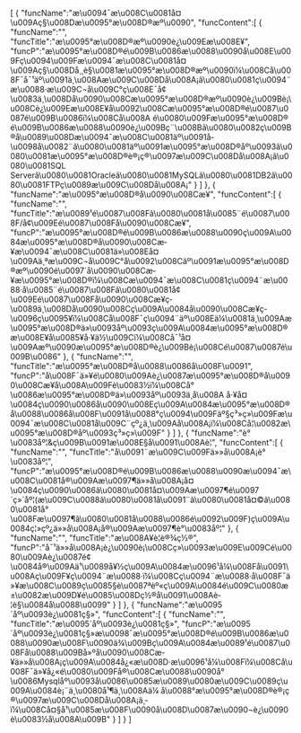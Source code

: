 [
	{
		"funcName":"æ\u0094¯æ\u008C\u0081å¤\u009Aç§\u008Dæ\u0095°æ\u008D®æº\u0090",
		"funcContent":[
			{
				"funcName":"",
				"funcTitle":"æ\u0095°æ\u008D®æº\u0090è¿\u009Eæ\u008E¥",
				"funcP":"æ\u0095°æ\u008D®é\u009B\u0086æ\u0088\u0090å\u008E\u009Fç\u0094\u009Fæ\u0094¯æ\u008C\u0081å¤\u009Aç§\u008Då¸¸è§\u0081æ\u0095°æ\u008D®æº\u0090ï¼\u008Cå\u008F¯å¯¹äº\u0091ä¸\u008Aæ\u009C\u008Då\u008A¡ã\u0080\u0081ç\u0094¨æ\u0088·æ\u009C¬å\u009C°ç\u008E¯å¢\u0083ä¸\u008Då\u0090\u008Cæ\u0095°æ\u008D®æº\u0090è¿\u009Bè¡\u008Cè¿\u009Eæ\u008E¥å\u0092\u008Cæ\u0095°æ\u008D®é\u0087\u0087é\u009B\u0086ï¼\u008Cå\u008A é\u0080\u009Fæ\u0095°æ\u008D®é\u009B\u0086æ\u0088\u0090è¿\u009Bç¨\u008Bã\u0080\u0082ç\u009B®å\u0089\u008Dæ\u0094¯æ\u008C\u0081äº\u0091å­\u0098å\u0082¨ã\u0080\u0081äº\u0091æ\u0095°æ\u008D®åº\u0093ã\u0080\u0081æ\u0095°æ\u008D®è®¡ç®\u0097æ\u009C\u008Då\u008A¡ã\u0080\u0081SQL Serverã\u0080\u0081Oracleã\u0080\u0081MySQLã\u0080\u0081DB2ã\u0080\u0081FTPç­\u0089æ\u009C\u008Då\u008A¡"
			}
		]
	},
	{
		"funcName":"æ\u0095°æ\u008D®å\u0090\u008Cæ­¥",
		"funcContent":[
			{
				"funcName":"",
				"funcTitle":"æ\u0089¹é\u0087\u008Fã\u0080\u0081å\u0085¨é\u0087\u008F/å¢\u009Eé\u0087\u008Få\u0090\u008Cæ­¥",
				"funcP":"æ\u0095°æ\u008D®é\u009B\u0086æ\u0088\u0090ç\u009A\u0084æ\u0095°æ\u008D®å\u0090\u008Cæ­¥æ\u0094¯æ\u008C\u0081ä»\u008Eå¤\u009Aä¸ªæ\u009C¬å\u009C°å\u0092\u008Cäº\u0091æ\u0095°æ\u008D®æº\u0090é\u0097´å\u0090\u008Cæ­¥æ\u0095°æ\u008D®ï¼\u008Cæ\u0094¯æ\u008C\u0081ç\u0094¨æ\u0088·å\u0085¨é\u0087\u008Fã\u0080\u0081å¢\u009Eé\u0087\u008Få\u0090\u008Cæ­¥ç­\u0089ä¸\u008Då\u0090\u008Cç\u009A\u0084å\u0090\u008Cæ­¥ç­\u0096ç\u0095¥ï¼\u008Cå\u008F¯ç\u0094¨äº\u008Eä¼\u0081ä¸\u009Aæ\u0095°æ\u008D®ä»\u0093åº\u0093ç\u009A\u0084æ\u0095°æ\u008D®æ\u008E¥å\u0085¥å·¥ä½\u009Cï¼\u008Cå¯¹å¤\u009Aæº\u0090æ\u0095°æ\u008D®è¿\u009Bè¡\u008Cé\u0087\u0087é\u009B\u0086"
			},
			{
				"funcName":"",
				"funcTitle":"æ\u0095°æ\u008D®å\u0088\u0086å\u008F\u0091",
				"funcP":"å\u008F¯ä»¥é\u0080\u009Aè¿\u0087æ\u0095°æ\u008D®å\u0090\u008Cæ­¥å\u008A\u009Fè\u0083½ï¼\u008Cå°\u0086æ\u0095°æ\u008D®ä»\u0093åº\u0093ä¸­å\u008A å·¥å¤\u0084ç\u0090\u0086å\u0090\u008Eç\u009A\u0084æ\u0095°æ\u008D®å\u0088\u0086å\u008F\u0091å\u0088°ç\u0094\u009Fäº§ç³»ç»\u009Fæ\u0094¯æ\u008C\u0081å\u009C¨çº¿ä¸\u009Aå\u008A¡ï¼\u008Cå¦\u0082æ\u0095°æ\u008D®åº\u0093ç³»ç»\u009F"
			}
		]
	},
	{
		"funcName":"è°\u0083åº¦&ç\u009B\u0091æ\u008E§å\u0091\u008Aè­¦",
		"funcContent":[
			{
				"funcName":"",
				"funcTitle":"å\u0091¨æ\u009C\u009Fä»»å\u008A¡è°\u0083åº¦",
				"funcP":"æ\u0095°æ\u008D®é\u009B\u0086æ\u0088\u0090æ\u0094¯æ\u008C\u0081å®\u009Aæ\u0097¶ä»»å\u008A¡å¤\u0084ç\u0090\u0086ã\u0080\u0081å¤\u009Aæ\u0097¶é\u0097´ç»´åº¦(æ\u009C\u0088ã\u0080\u0081å\u0091¨ã\u0080\u0081å¤©ã\u0080\u0081å°\u008Fæ\u0097¶ã\u0080\u0081å\u0088\u0086é\u0092\u009F)ç\u009A\u0084ç¦»çº¿ä»»å\u008A¡å®\u009Aæ\u0097¶è°\u0083åº¦"
			},
			{
				"funcName":"",
				"funcTitle":"æ\u008A¥è­¦è®¾ç½®",
				"funcP":"å¯¹ä»»å\u008A¡è¿\u0090è¡\u008Cç»\u0093æ\u009E\u009Cé\u0080\u009Aè¿\u0087é¢\u0084å®\u009Aä¹\u0089å¥½ç\u009A\u0084æ\u0096¹å¼\u008Få\u0091\u008Aç\u009F¥ç\u0094¨æ\u0088·ï¼\u008Cç\u0094¨æ\u0088·å\u008F¯ä»¥æ\u008C\u0089ç\u0085§è\u0087ªèº«ç\u009A\u0084é\u009C\u0080æ±\u0082æ\u009D¥é\u0085\u008Dç½®å\u0091\u008Aè­¦è§\u0084å\u0088\u0099"
			}
		]
	},
	{
		"funcName":"æ\u0095´åº\u0093è¿\u0081ç§»",
		"funcContent":[
			{
				"funcName":"",
				"funcTitle":"æ\u0095´åº\u0093è¿\u0081ç§»",
				"funcP":"æ\u0095´åº\u0093è¿\u0081ç§»æ\u0098¯æ\u0095°æ\u008D®é\u009B\u0086æ\u0088\u0090æ\u008F\u0090ä¾\u009Bç\u009A\u0084æ\u0089¹é\u0087\u008Få\u0088\u009Bå»ºå\u0090\u008Cæ­¥ä»»å\u008A¡ç\u009A\u0084å¿«æ\u008D·æ\u0096¹å¼\u008Fï¼\u008Cå\u008F¯ä»¥å¿«é\u0080\u009Få®\u008Cæ\u0088\u0090å°\u0086Mysqlåº\u0093å\u0086\u0085æ\u0089\u0080æ\u009C\u0089ç\u009A\u0084è¡¨ä¸\u0080å¹¶ä¸\u008Aä¼ å\u0088°æ\u0095°æ\u008D®è®¡ç®\u0097æ\u009C\u008Då\u008A¡ä¸­ï¼\u008Cå¤§å¹\u0085æ\u008F\u0090å\u008D\u0087æ\u0090¬è¿\u0090è\u0083½å\u008A\u009B"
			}
		]
	}
]